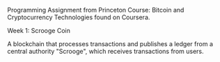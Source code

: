 Programming Assignment from Princeton Course: Bitcoin and Cryptocurrency Technologies found on Coursera.

Week 1: Scrooge Coin

A blockchain that processes transactions and publishes a ledger from a central authority "Scrooge", which receives transactions from users.

